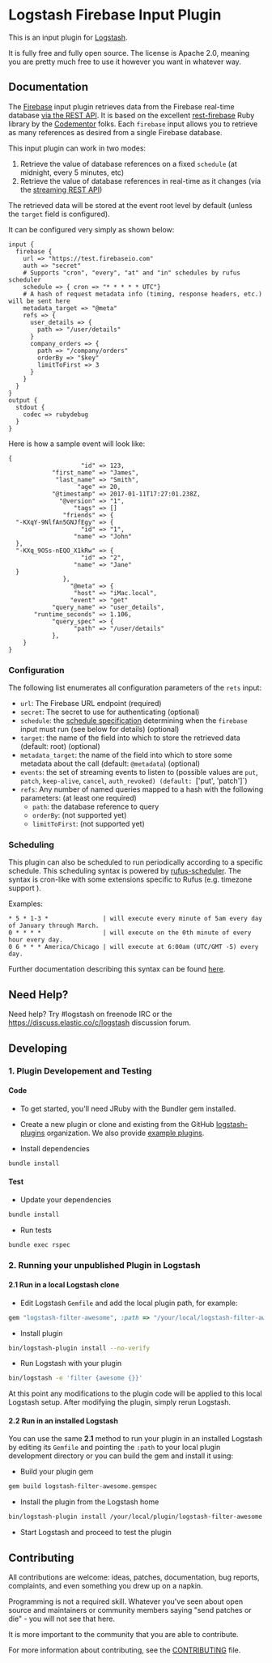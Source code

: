 # Logstash Firebase Input Plugin

This is an input plugin for [Logstash](https://github.com/elastic/logstash).

It is fully free and fully open source. The license is Apache 2.0, meaning you are pretty much free to use it however you want in whatever way.

## Documentation

The [Firebase](https://firebase.google.com) input plugin retrieves data from the Firebase real-time 
database [via the REST API](https://firebase.google.com/docs/database/rest/retrieve-data). It is based on the excellent 
[rest-firebase](https://github.com/CodementorIO/rest-firebase) Ruby library by the [Codementor](https://www.codementor.io) folks.
Each `firebase` input allows you to retrieve as many references as desired from a single Firebase database.

This input plugin can work in two modes:
 1. Retrieve the value of database references on a fixed `schedule` (at midnight, every 5 minutes, etc)
 2. Retrieve the value of database references in real-time as it changes 
 (via the [streaming REST API](https://firebase.google.com/docs/database/rest/retrieve-data#section-rest-streaming))

The retrieved data will be stored at the event root level by default (unless the `target` field is configured).

It can be configured very simply as shown below: 
```
input {
  firebase {
    url => "https://test.firebaseio.com"
    auth => "secret"
    # Supports "cron", "every", "at" and "in" schedules by rufus scheduler
    schedule => { cron => "* * * * * UTC"}
    # A hash of request metadata info (timing, response headers, etc.) will be sent here
    metadata_target => "@meta"
    refs => {
      user_details => {
        path => "/user/details"
      }
      company_orders => {
        path => "/company/orders"
        orderBy => "$key"
        limitToFirst => 3
      }
    }
  }
}
output {
  stdout {
    codec => rubydebug
  }
}
```

Here is how a sample event will look like:

```
{
                    "id" => 123,
            "first_name" => "James",
             "last_name" => "Smith",
                   "age" => 20,
            "@timestamp" => 2017-01-11T17:27:01.238Z,
              "@version" => "1",
                  "tags" => []
               "friends" => {
  "-KXqY-9NlfAn5GNJfEgy" => {
                    "id" => "1",
                  "name" => "John"
  },
  "-KXq_9OSs-nEQO_X1kRw" => {
                    "id" => "2",
                  "name" => "Jane"
  }
               },
                 "@meta" => {
                  "host" => "iMac.local",
                 "event" => "get"
            "query_name" => "user_details",
       "runtime_seconds" => 1.106,
            "query_spec" => {
                  "path" => "/user/details"
            },
    }
}
```

### Configuration

The following list enumerates all configuration parameters of the `rets` input:

 * `url`: The Firebase URL endpoint (required)
 * `secret`: The secret to use for authenticating (optional)
 * `schedule`: the [schedule specification](#scheduling) determining when the `firebase` input must run (see below for details) (optional)
 * `target`: the name of the field into which to store the retrieved data (default: root) (optional)
 * `metadata_target`: the name of the field into which to store some metadata about the call (default: `@metadata`) (optional)
 * `events`: the set of streaming events to listen to (possible values are `put`, `patch`, `keep-alive`, `cancel`, `auth_revoked) (default: `['put', 'patch']`) 
 * `refs`: Any number of named queries mapped to a hash with the following parameters: (at least one required)
   * `path`: the database reference to query
   * `orderBy`: (not supported yet)
   * `limitToFirst`: (not supported yet) 

### Scheduling

This plugin can also be scheduled to run periodically according to a specific
schedule. This scheduling syntax is powered by [rufus-scheduler](https://github.com/jmettraux/rufus-scheduler).
The syntax is cron-like with some extensions specific to Rufus (e.g. timezone support ).

Examples:

```
* 5 * 1-3 *               | will execute every minute of 5am every day of January through March.
0 * * * *                 | will execute on the 0th minute of every hour every day.
0 6 * * * America/Chicago | will execute at 6:00am (UTC/GMT -5) every day.
```

Further documentation describing this syntax can be found [here](https://github.com/jmettraux/rufus-schedulerparsing-cronlines-and-time-strings).

## Need Help?

Need help? Try #logstash on freenode IRC or the https://discuss.elastic.co/c/logstash discussion forum.

## Developing

### 1. Plugin Developement and Testing

#### Code
- To get started, you'll need JRuby with the Bundler gem installed.

- Create a new plugin or clone and existing from the GitHub [logstash-plugins](https://github.com/logstash-plugins) organization. We also provide [example plugins](https://github.com/logstash-plugins?query=example).

- Install dependencies
```sh
bundle install
```

#### Test

- Update your dependencies

```sh
bundle install
```

- Run tests

```sh
bundle exec rspec
```

### 2. Running your unpublished Plugin in Logstash

#### 2.1 Run in a local Logstash clone

- Edit Logstash `Gemfile` and add the local plugin path, for example:
```ruby
gem "logstash-filter-awesome", :path => "/your/local/logstash-filter-awesome"
```
- Install plugin
```sh
bin/logstash-plugin install --no-verify
```
- Run Logstash with your plugin
```sh
bin/logstash -e 'filter {awesome {}}'
```
At this point any modifications to the plugin code will be applied to this local Logstash setup. After modifying the plugin, simply rerun Logstash.

#### 2.2 Run in an installed Logstash

You can use the same **2.1** method to run your plugin in an installed Logstash by editing its `Gemfile` and pointing the `:path` to your local plugin development directory or you can build the gem and install it using:

- Build your plugin gem
```sh
gem build logstash-filter-awesome.gemspec
```
- Install the plugin from the Logstash home
```sh
bin/logstash-plugin install /your/local/plugin/logstash-filter-awesome.gem
```
- Start Logstash and proceed to test the plugin

## Contributing

All contributions are welcome: ideas, patches, documentation, bug reports, complaints, and even something you drew up on a napkin.

Programming is not a required skill. Whatever you've seen about open source and maintainers or community members  saying "send patches or die" - you will not see that here.

It is more important to the community that you are able to contribute.

For more information about contributing, see the [CONTRIBUTING](https://github.com/elastic/logstash/blob/master/CONTRIBUTING.md) file.
